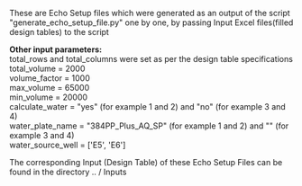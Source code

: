 These are Echo Setup files which were generated as an output of the script "generate\_echo\_setup\_file.py" one by one, by passing Input Excel files(filled design tables) to the script

**Other input parameters:**  
total_rows and total_columns were set as per the design table specifications
total_volume = 2000  
volume_factor = 1000  
max_volume = 65000  
min_volume = 20000  
calculate_water = "yes" (for example 1 and 2) and "no" (for example 3 and 4)  
water_plate_name = "384PP_Plus_AQ_SP" (for example 1 and 2) and "" (for example 3 and 4)  
water_source_well = \['E5', 'E6'\]

The corresponding Input (Design Table) of these Echo Setup Files can be found in the directory 
.. / Inputs
